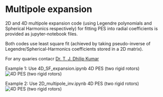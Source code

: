 # Multipole expansion
2D and 4D multipole expansion code (using Legendre polynomials and Spherical Harmonics respectively) 
for fitting PES into radial coefficients is provided as jupyter-notebook files.

Both codes use least square fit (achieved by taking pseudo-inverse of Legendre/Spherical-Harmonics coefficients stored in a 2D matrix).

For any quaries contacr [Dr. T. J. Dhilip Kumar](mailto:dhilip@iitrpr.ac.in?subject=[GitHub-Multipole])

Example 1: Use 4D_SF_expansion.ipynb
4D PES (two rigid rotors)
![4D PES (two rigid rotors)](https://github.com/apoorv-kushwaha/Multipole/blob/main/jac_final.png)


Example 2: Use 2D_multipole_inv.ipynb
4D PES (two rigid rotors)
![4D PES (two rigid rotors)](https://github.com/apoorv-kushwaha/Multipole/blob/main/jacobi22.png)
